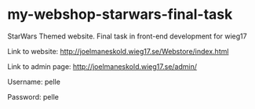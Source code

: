 # my-webshop-starwars-final-task
StarWars Themed website. Final task in front-end development for wieg17

Link to website: http://joelmaneskold.wieg17.se/Webstore/index.html

Link to admin page: http://joelmaneskold.wieg17.se/admin/

  Username: pelle

  Password: pelle
